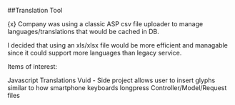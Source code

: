 ##Translation Tool

{x} Company was using a classic ASP csv file uploader to manage languages/translations that would be cached in DB.

I decided that using an xls/xlsx file would be more efficient and managable since it could support more languages than legacy service.

Items of interest:

Javascript
	Translations
	Vuid -  Side project allows user to insert glyphs similar to how smartphone keyboards longpress
Controller/Model/Request files